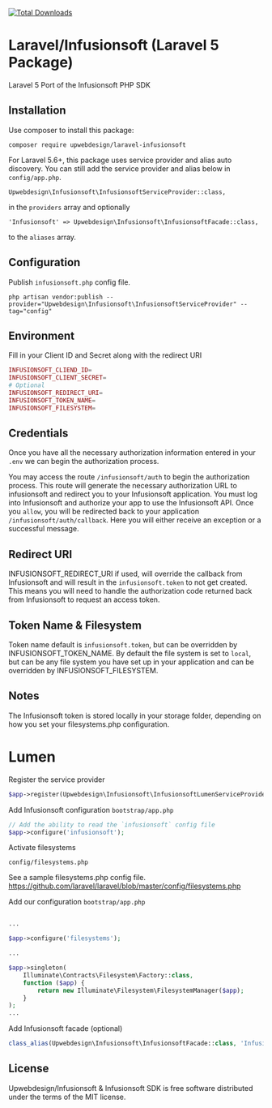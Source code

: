 <a href="https://packagist.org/packages/upwebdesign/laravel-infusionsoft"><img src="https://poser.pugx.org/upwebdesign/laravel-infusionsoft/downloads.svg?format=flat" alt="Total Downloads"></a>

# Laravel/Infusionsoft (Laravel 5 Package)

Laravel 5 Port of the Infusionsoft PHP SDK

## Installation

Use composer to install this package:

    composer require upwebdesign/laravel-infusionsoft

For Laravel 5.6+, this package uses service provider and alias auto discovery. You can still add the service provider and alias below in `config/app.php`.

    Upwebdesign\Infusionsoft\InfusionsoftServiceProvider::class,

in the `providers` array and optionally

    'Infusionsoft' => Upwebdesign\Infusionsoft\InfusionsoftFacade::class,

to the `aliases` array.

## Configuration

Publish `infusionsoft.php` config file.

```shell
php artisan vendor:publish --provider="Upwebdesign\Infusionsoft\InfusionsoftServiceProvider" --tag="config"
```

## Environment

Fill in your Client ID and Secret along with the redirect URI

```php
INFUSIONSOFT_CLIEND_ID=
INFUSIONSOFT_CLIENT_SECRET=
# Optional
INFUSIONSOFT_REDIRECT_URI=
INFUSIONSOFT_TOKEN_NAME=
INFUSIONSOFT_FILESYSTEM=
```

## Credentials

Once you have all the necessary authorization information entered in your `.env` we can begin the authorization process.

You may access the route `/infusionsoft/auth` to begin the authorization process. This route will generate the necessary authorization URL to infusionsoft and redirect you to your Infusionsoft application. You must log into Infusionsoft and authorize your app to use the Infusionsoft API. Once you `allow`, you will be redirected back to your application `/infusionsoft/auth/callback`. Here you will either receive an exception or a successful message.

## Redirect URI

INFUSIONSOFT_REDIRECT_URI if used, will override the callback from Infusionsoft and will result in the `infusionsoft.token` to not get created. This means you will need to handle the authorization code returned back from Infusionsoft to request an access token.

## Token Name & Filesystem

Token name default is `infusionsoft.token`, but can be overridden by INFUSIONSOFT_TOKEN_NAME. By default the file system is set to `local`, but can be any file system you have set up in your application and can be overridden by INFUSIONSOFT_FILESYSTEM.

## Notes

The Infusionsoft token is stored locally in your storage folder, depending on how you set your filesystems.php configuration.

# Lumen

Register the service provider

```php
$app->register(Upwebdesign\Infusionsoft\InfusionsoftLumenServiceProvider::class);
```

Add Infusionsoft configuration `bootstrap/app.php`

```php
// Add the ability to read the `infusionsoft` config file
$app->configure('infusionsoft');
```

Activate filesystems

`config/filesystems.php`

See a sample filesystems.php config file.
https://github.com/laravel/laravel/blob/master/config/filesystems.php

Add our configuration `bootstrap/app.php`
```php

... 

$app->configure('filesystems');

...

$app->singleton(
    Illuminate\Contracts\Filesystem\Factory::class,
    function ($app) {
        return new Illuminate\Filesystem\FilesystemManager($app);
    }
);
...
```

Add Infusionsoft facade (optional)

```php
class_alias(Upwebdesign\Infusionsoft\InfusionsoftFacade::class, 'Infusionsoft');
```

## License

Upwebdesign/Infusionsoft & Infusionsoft SDK is free software distributed under the terms of the MIT license.

